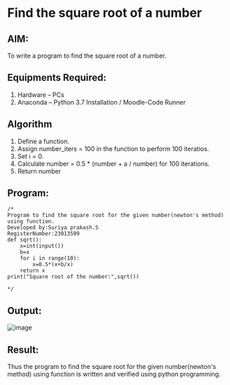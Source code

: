 # Find the square root of a number

## AIM:
To write a program to find the square root of a number.

## Equipments Required:
1. Hardware – PCs
2. Anaconda – Python 3.7 Installation / Moodle-Code Runner

## Algorithm
1. Define a function.
2. Assign number_iters = 100 in the function to perform 100 iteratios.
3. Set i = 0.
4. Calculate  number = 0.5 * (number + a / number) for 100 iterations.
5. Return number

## Program:
```
/*
Program to find the square root for the given number(newton's method) using function.
Developed by:Suriya prakash.S 
RegisterNumber:23013599
def sqrt():
    x=int(input())
    b=x
    for i in range(10):
        x=0.5*(x+b/x)
    return x
print("Square root of the number:",sqrt())    
  
*/
```

## Output:
![image](https://github.com/arulsuriyalokeshy/Square-root-of-a-number/assets/149130151/272eff91-e23b-4f41-88e8-3ccb986db869)

## Result:
Thus the program to find the square root for the given number(newton's method) using function is written and verified using python programming.
